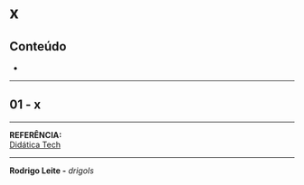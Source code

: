 # x

## Conteúdo

 - [](#)

---

<div id=""></div>

## 01 - x


---

**REFERÊNCIA:**  
[Didática Tech](https://didatica.tech/)

---

**Rodrigo Leite -** *drigols*
